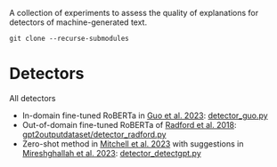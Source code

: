 A collection of experiments to assess the quality of explanations for detectors of machine-generated text.

`git clone --recurse-submodules`
# Detectors
All detectors 
- In-domain fine-tuned RoBERTa in [Guo et al. 2023](https://arxiv.org/abs/2301.07597): [detector_guo.py](./detector_guo.py)
- Out-of-domain fine-tuned RoBERTa of [Radford et al. 2018](https://github.com/openai/gpt-2-output-dataset): [gpt2outputdataset/detector_radford.py](./gpt2outputdataset/detector_radford.py)
- Zero-shot method in [Mitchell et al. 2023](https://arxiv.org/abs/2301.11305v1) with suggestions in [Mireshghallah et al. 2023](https://arxiv.org/abs/2305.09859): [detector_detectgpt.py](./detector_detectgpt.py)